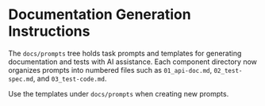 # Documentation Generation Instructions

The `docs/prompts` tree holds task prompts and templates for generating documentation and tests with AI assistance. Each component directory now organizes prompts into numbered files such as `01_api-doc.md`, `02_test-spec.md`, and `03_test-code.md`.

Use the templates under `docs/prompts` when creating new prompts.
